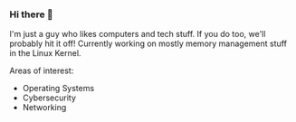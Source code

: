 ### Hi there 👋

I'm just a guy who likes computers and tech stuff. If you do too, we'll probably hit it off!
Currently working on mostly memory management stuff in the Linux Kernel.

Areas of interest:
- Operating Systems
- Cybersecurity
- Networking

<!--
**jajajasalu2/jajajasalu2** is a ✨ _special_ ✨ repository because its `README.md` (this file) appears on your GitHub profile.

Here are some ideas to get you started:

- 🔭 I’m currently working on ...
- 🌱 I’m currently learning ...
- 👯 I’m looking to collaborate on ...
- 🤔 I’m looking for help with ...
- 💬 Ask me about ...
- 📫 How to reach me: ...
- 😄 Pronouns: ...
- ⚡ Fun fact: ...
-->
